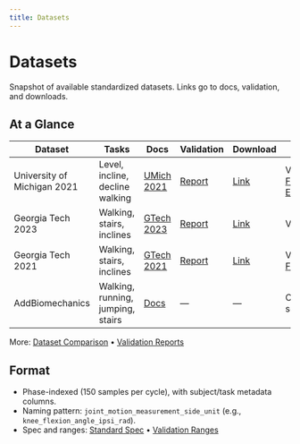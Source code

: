 ```yaml
---
title: Datasets
---
```


# Datasets

Snapshot of available standardized datasets. Links go to docs, validation, and downloads.

## At a Glance

| Dataset | Tasks | Docs | Validation | Download | Notes |
|---------|-------|------|------------|----------|-------|
| University of Michigan 2021 | Level, incline, decline walking | [UMich 2021](dataset_umich_2021.md) | [Report](validation_reports/umich_2021_phase_validation_report.md) | [Link](https://www.dropbox.com/scl/fo/mhkiv4d3zvnbtdlujvgje/ACPxjnoj6XxL60QZCuK1WCw?rlkey=nm5a22pktlcemud4gzod3ow09&dl=0) | Variants: [Filtered](dataset_umich_2021_filtered.md), [Events](dataset_umich_2021_events.md) |
| Georgia Tech 2023 | Walking, stairs, inclines | [GTech 2023](dataset_gtech_2023.md) | [Report](validation_reports/gtech_2023_phase_validation_report.md) | [Link](https://www.dropbox.com/scl/fo/mhkiv4d3zvnbtdlujvgje/ACPxjnoj6XxL60QZCuK1WCw?rlkey=nm5a22pktlcemud4gzod3ow09&dl=0) | Validated |
| Georgia Tech 2021 | Walking, stairs, inclines | [GTech 2021](dataset_gtech_2021.md) | [Report](validation_reports/gtech_2021_phase_validation_report.md) | [Link](https://www.dropbox.com/scl/fo/mhkiv4d3zvnbtdlujvgje/ACPxjnoj6XxL60QZCuK1WCw?rlkey=nm5a22pktlcemud4gzod3ow09&dl=0) | Variant: [Filtered](dataset_gtech_2021_filtered.md) |
| AddBiomechanics | Walking, running, jumping, stairs | [Docs](dataset_addbiomechanics.md) | — | — | Coming soon |

More: [Dataset Comparison](dataset_comparison.md) • [Validation Reports](validation_reports/index.md)

## Format

- Phase-indexed (150 samples per cycle), with subject/task metadata columns.
- Naming pattern: `joint_motion_measurement_side_unit` (e.g., `knee_flexion_angle_ipsi_rad`).
- Spec and ranges: [Standard Spec](../standard_spec/standard_spec.md) • [Validation Ranges](validation_ranges.md)
